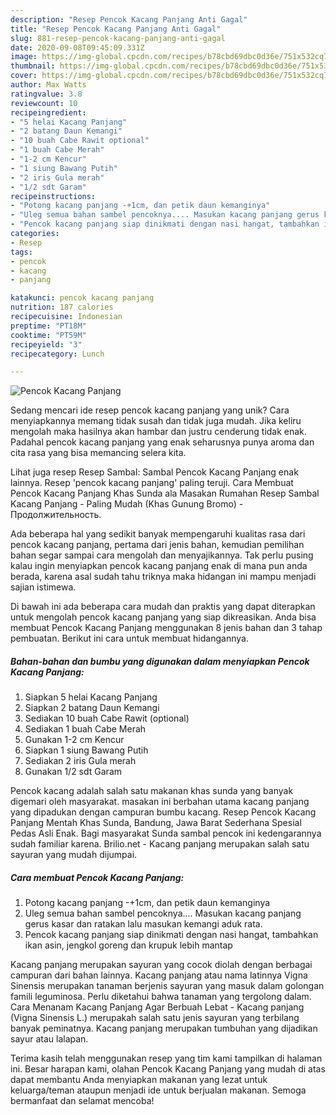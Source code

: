 ```yaml
---
description: "Resep Pencok Kacang Panjang Anti Gagal"
title: "Resep Pencok Kacang Panjang Anti Gagal"
slug: 881-resep-pencok-kacang-panjang-anti-gagal
date: 2020-09-08T09:45:09.331Z
image: https://img-global.cpcdn.com/recipes/b78cbd69dbc0d36e/751x532cq70/pencok-kacang-panjang-foto-resep-utama.jpg
thumbnail: https://img-global.cpcdn.com/recipes/b78cbd69dbc0d36e/751x532cq70/pencok-kacang-panjang-foto-resep-utama.jpg
cover: https://img-global.cpcdn.com/recipes/b78cbd69dbc0d36e/751x532cq70/pencok-kacang-panjang-foto-resep-utama.jpg
author: Max Watts
ratingvalue: 3.8
reviewcount: 10
recipeingredient:
- "5 helai Kacang Panjang"
- "2 batang Daun Kemangi"
- "10 buah Cabe Rawit optional"
- "1 buah Cabe Merah"
- "1-2 cm Kencur"
- "1 siung Bawang Putih"
- "2 iris Gula merah"
- "1/2 sdt Garam"
recipeinstructions:
- "Potong kacang panjang -+1cm, dan petik daun kemanginya"
- "Uleg semua bahan sambel pencoknya.... Masukan kacang panjang gerus kasar dan ratakan lalu masukan kemangi aduk rata."
- "Pencok kacang panjang siap dinikmati dengan nasi hangat, tambahkan ikan asin, jengkol goreng dan krupuk lebih mantap"
categories:
- Resep
tags:
- pencok
- kacang
- panjang

katakunci: pencok kacang panjang 
nutrition: 187 calories
recipecuisine: Indonesian
preptime: "PT18M"
cooktime: "PT59M"
recipeyield: "3"
recipecategory: Lunch

---
```



![Pencok Kacang Panjang](https://img-global.cpcdn.com/recipes/b78cbd69dbc0d36e/751x532cq70/pencok-kacang-panjang-foto-resep-utama.jpg)

Sedang mencari ide resep pencok kacang panjang yang unik? Cara menyiapkannya memang tidak susah dan tidak juga mudah. Jika keliru mengolah maka hasilnya akan hambar dan justru cenderung tidak enak. Padahal pencok kacang panjang yang enak seharusnya punya aroma dan cita rasa yang bisa memancing selera kita.

Lihat juga resep Resep Sambal: Sambal Pencok Kacang Panjang enak lainnya. Resep &#39;pencok kacang panjang&#39; paling teruji. Cara Membuat Pencok Kacang Panjang Khas Sunda ala Masakan Rumahan Resep Sambal Kacang Panjang - Paling Mudah (Khas Gunung Bromo) - Продолжительность.

Ada beberapa hal yang sedikit banyak mempengaruhi kualitas rasa dari pencok kacang panjang, pertama dari jenis bahan, kemudian pemilihan bahan segar sampai cara mengolah dan menyajikannya. Tak perlu pusing kalau ingin menyiapkan pencok kacang panjang enak di mana pun anda berada, karena asal sudah tahu triknya maka hidangan ini mampu menjadi sajian istimewa.


Di bawah ini ada beberapa cara mudah dan praktis yang dapat diterapkan untuk mengolah pencok kacang panjang yang siap dikreasikan. Anda bisa membuat Pencok Kacang Panjang menggunakan 8 jenis bahan dan 3 tahap pembuatan. Berikut ini cara untuk membuat hidangannya.

<!--inarticleads1-->

##### Bahan-bahan dan bumbu yang digunakan dalam menyiapkan Pencok Kacang Panjang:

1. Siapkan 5 helai Kacang Panjang
1. Siapkan 2 batang Daun Kemangi
1. Sediakan 10 buah Cabe Rawit (optional)
1. Sediakan 1 buah Cabe Merah
1. Gunakan 1-2 cm Kencur
1. Siapkan 1 siung Bawang Putih
1. Sediakan 2 iris Gula merah
1. Gunakan 1/2 sdt Garam


Pencok kacang adalah salah satu makanan khas sunda yang banyak digemari oleh masyarakat. masakan ini berbahan utama kacang panjang yang dipadukan dengan campuran bumbu kacang. Resep Pencok Kacang Panjang Mentah Khas Sunda, Bandung, Jawa Barat Sederhana Spesial Pedas Asli Enak. Bagi masyarakat Sunda sambal pencok ini kedengarannya sudah familiar karena. Brilio.net - Kacang panjang merupakan salah satu sayuran yang mudah dijumpai. 

<!--inarticleads2-->

##### Cara membuat Pencok Kacang Panjang:

1. Potong kacang panjang -+1cm, dan petik daun kemanginya
1. Uleg semua bahan sambel pencoknya.... Masukan kacang panjang gerus kasar dan ratakan lalu masukan kemangi aduk rata.
1. Pencok kacang panjang siap dinikmati dengan nasi hangat, tambahkan ikan asin, jengkol goreng dan krupuk lebih mantap


Kacang panjang merupakan sayuran yang cocok diolah dengan berbagai campuran dari bahan lainnya. Kacang panjang atau nama latinnya Vigna Sinensis merupakan tanaman berjenis sayuran yang masuk dalam golongan famili leguminosa. Perlu diketahui bahwa tanaman yang tergolong dalam. Cara Menanam Kacang Panjang Agar Berbuah Lebat - Kacang panjang (Vigna Sinensis L.) merupakah salah satu jenis sayuran yang terbilang banyak peminatnya. Kacang panjang merupakan tumbuhan yang dijadikan sayur atau lalapan. 

Terima kasih telah menggunakan resep yang tim kami tampilkan di halaman ini. Besar harapan kami, olahan Pencok Kacang Panjang yang mudah di atas dapat membantu Anda menyiapkan makanan yang lezat untuk keluarga/teman ataupun menjadi ide untuk berjualan makanan. Semoga bermanfaat dan selamat mencoba!
